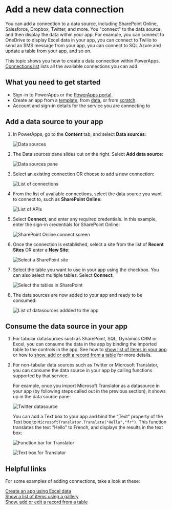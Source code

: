 <properties	pageTitle="Add a new data connection | Microsoft PowerApps"
	description="Add a new data connection to an existing app or when building a new blank app"
	services=""
	suite="powerapps"
	documentationCenter="na"
	authors="archnair"
	manager="erikre"
	editor=""
	tags=""/>

<tags
   ms.service="powerapps"
   ms.devlang="na"
   ms.topic="get-started-article"
   ms.tgt_pltfrm="na"
   ms.workload="na"
   ms.date="05/05/2016"
   ms.author="archanan"/>


# Add a new data connection #

You can add a connection to a data source, including SharePoint Online, Salesforce, Dropbox, Twitter, and more. You "connect" to the data source, and then display the data within your app. For example, you can connect to OneDrive to display Excel data in your app, you can connect to Twilio to send an SMS message from your app, you can connect to SQL Azure and update a table from your app, and so on.

This topic shows you how to create a data connection within PowerApps. [Connections list](connections-list.md) lists all the available connections you can add.

## What you need to get started ##

- Sign-in to PowerApps or the [PowerApps portal][1].
- Create an app from a [template](get-started-test-drive.md), from [data](get-started-create-from-data.md), or from [scratch](get-started-create-from-blank.md).
- Account and sign-in details for the service you are connecting to


## Add a data source to your app  ##
1. In PowerApps, go to the **Content** tab, and select **Data sources**:  

	![Data sources](./media/add-data-connection/data-sources.png)

1. The Data sources pane slides out on the right. Select **Add data source**:  

	![Data sources pane](./media/add-data-connection/add-data-source.png)

1. Select an existing connection OR choose to add a new connection:  

	![List of connections](./media/add-data-connection/list-of-connections.png)

1. From the list of available connections, select the data source you want to connect to, such as **SharePoint Online**:  

	![List of APIs](./media/add-data-connection/list-of-api.png)

1. Select **Connect**, and enter any required credentials. In this example, enter the sign-in credentials for SharePoint Online:  

	![SharePoint Online connect screen](./media/add-data-connection/sharepoint-connect.png)

1. Once the connection is established, select a site from the list of **Recent Sites** OR enter a **New Site**:  

	![Select a SharePoint site](./media/add-data-connection/select-sp-site.png)

1. Select the table you want to use in your app using the checkbox. You can also select multiple tables. Select **Connect**:  

	![Select the tables in SharePoint](./media/add-data-connection/select-sp-tables.png)

1. The data sources are now added to your app and ready to be consumed:  

	![List of datasources addded to the app](./media/add-data-connection/data-sources-list.png)

## Consume the data source in your app ##

1. For tabular datasources such as SharePoint, SQL, Dynamics CRM or Excel, you can consume the data in the app by binding the imported table to the controls in the app. See how to [show list of items in your app](add-gallery.md) or how to [show, add or edit a record from a table](add-form.md) for more details.

1. For non-tabular data sources such as Twitter or Microsoft Translator, you can consume the data source in your app by calling functions supported by that service.

	 For example, once you import Microsoft Translator as a datasource in your app (by following steps called out in the previous section), it shows up in the data source pane:  

	 ![Twitter datasource](./media/add-data-connection/translator.png)

	 You can add a Text box to your app and bind the "Text" property of the Text box to `MicrosoftTranslator.Translate("Hello","fr")`. This function translates the text "Hello" to French, and displays the results in the text box:  

	![Function bar for Translator](./media/add-data-connection/translator-func.png)

	![Text box for Translator](./media/add-data-connection/translation-textbox.png)

## Helpful links
For some examples of adding connections, take a look at these:  

[Create an app using Excel data](get-started-create-from-data.md)  
[Show a list of items using a gallery](add-gallery.md)  
[Show, add or edit a record from a table](add-form.md)


<!--Reference links in article-->
[1]: https://web.powerapps.com

